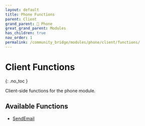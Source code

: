 ```yaml
---
layout: default
title: Phone Functions
parent: Client
grand_parent: 📱 Phone
great_grand_parent: Modules
has_children: true
nav_order: 1
permalink: /community_bridge/modules/phone/client/functions/
---
```


# Client Functions
{: .no_toc }

Client-side functions for the phone module.

## Available Functions

- [SendEmail](SendEmail)
